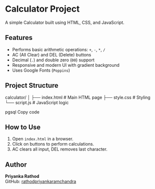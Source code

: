 # Calculator Project

A simple Calculator built using HTML, CSS, and JavaScript.

## Features

- Performs basic arithmetic operations: `+`, `-`, `*`, `/`
- AC (All Clear) and DEL (Delete) buttons
- Decimal (`.`) and double zero (`00`) support
- Responsive and modern UI with gradient background
- Uses Google Fonts (`Poppins`)

## Project Structure

calculator/
│
├── index.html # Main HTML page
├── style.css # Styling
└── script.js # JavaScript logic

pgsql
Copy code

## How to Use

1. Open `index.html` in a browser.
2. Click on buttons to perform calculations.
3. AC clears all input, DEL removes last character.

## Author

**Priyanka Rathod**  
GitHub: [rathodpriyankaramchandra](https://github.com/rathodpriyankaramchandra)
